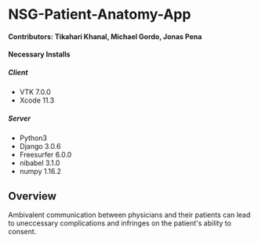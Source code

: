 # NSG-Patient-Anatomy-App
#### Contributors: Tikahari Khanal, Michael Gordo, Jonas Pena
#### Necessary Installs
##### Client
* VTK 7.0.0
* Xcode 11.3
##### Server
* Python3
* Django 3.0.6
* Freesurfer 6.0.0
* nibabel 3.1.0
* numpy 1.16.2


## Overview
Ambivalent communication between physicians and their patients can lead to uneccessary complications and infringes on the patient's ability to consent.
